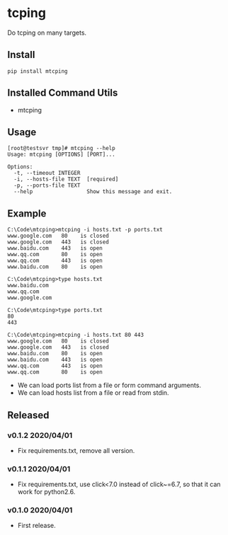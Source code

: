 # tcping

Do tcping on many targets.

## Install

```shell
pip install mtcping
```

## Installed Command Utils

- mtcping


## Usage

```shell
[root@testsvr tmp]# mtcping --help
Usage: mtcping [OPTIONS] [PORT]...

Options:
  -t, --timeout INTEGER
  -i, --hosts-file TEXT  [required]
  -p, --ports-file TEXT
  --help                 Show this message and exit.
```

## Example

```shell
C:\Code\mtcping>mtcping -i hosts.txt -p ports.txt
www.google.com   80    is closed
www.google.com   443   is closed
www.baidu.com    443   is open
www.qq.com       80    is open
www.qq.com       443   is open
www.baidu.com    80    is open

C:\Code\mtcping>type hosts.txt
www.baidu.com
www.qq.com
www.google.com

C:\Code\mtcping>type ports.txt
80
443

C:\Code\mtcping>mtcping -i hosts.txt 80 443
www.google.com   80    is closed
www.google.com   443   is closed
www.baidu.com    80    is open
www.baidu.com    443   is open
www.qq.com       443   is open
www.qq.com       80    is open

```

- We can load ports list from a file or form command arguments.
- We can load hosts list from a file or read from stdin.

## Released

### v0.1.2 2020/04/01

- Fix requirements.txt, remove all version.

### v0.1.1 2020/04/01

- Fix requirements.txt, use click<7.0 instead of click~=6.7, so that it can work for python2.6.

### v0.1.0 2020/04/01

- First release.